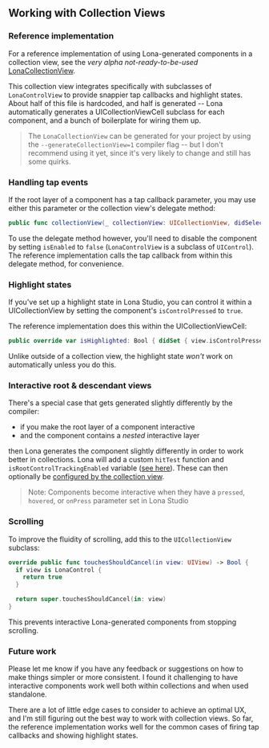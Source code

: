## Working with Collection Views

### Reference implementation

For a reference implementation of using Lona-generated components in a collection view, see the _very alpha not-ready-to-be-used_ [LonaCollectionView](https://github.com/airbnb/Lona/blob/master/examples/generated/test/swift/LonaCollectionView.swift).

This collection view integrates specifically with subclasses of `LonaControlView` to provide snappier tap callbacks and highlight states. About half of this file is hardcoded, and half is generated -- Lona automatically generates a UICollectionViewCell subclass for each component, and a bunch of boilerplate for wiring them up.

> The `LonaCollectionView` can be generated for your project by using the `--generateCollectionView=1` compiler flag -- but I don't recommend using it yet, since it's very likely to change and still has some quirks.

### Handling tap events

If the root layer of a component has a tap callback parameter, you may use either this parameter or the collection view's delegate method:

```swift
public func collectionView(_ collectionView: UICollectionView, didSelectItemAt indexPath: IndexPath)
```

To use the delegate method however, you'll need to disable the component by setting `isEnabled` to `false` (`LonaControlView` is a subclass of `UIControl`). The reference implementation calls the tap callback from within this delegate method, for convenience.

### Highlight states

If you've set up a highlight state in Lona Studio, you can control it within a UICollectionView by setting the component's `isControlPressed` to `true`.

The reference implementation does this within the UICollectionViewCell:

```swift
public override var isHighlighted: Bool { didSet { view.isControlPressed = isHighlighted }
```

Unlike outside of a collection view, the highlight state _won't_ work on automatically unless you do this.

### Interactive root & descendant views

There's a special case that gets generated slightly differently by the compiler:

- if you make the root layer of a component interactive
- and the component contains a _nested_ interactive layer

then Lona generates the component slightly differently in order to work better in collections. Lona will add a custom `hitTest` function and `isRootControlTrackingEnabled` variable ([see here](https://github.com/airbnb/Lona/blob/dc8d6e39bf43756424a5f2e8a4a6568ac44620a9/examples/generated/test/swift/interactivity/PressableRootView.swift#L145-L152)). These can then optionally be [configured by the collection view](https://github.com/airbnb/Lona/blob/master/examples/generated/test/swift/LonaCollectionView.swift#L307).

> Note: Components become interactive when they have a `pressed`, `hovered`, or `onPress` parameter set in Lona Studio

### Scrolling

To improve the fluidity of scrolling, add this to the `UICollectionView` subclass:

```swift
override public func touchesShouldCancel(in view: UIView) -> Bool {
  if view is LonaControl {
    return true
  }

  return super.touchesShouldCancel(in: view)
}
```

This prevents interactive Lona-generated components from stopping scrolling.

### Future work

Please let me know if you have any feedback or suggestions on how to make things simpler or more consistent. I found it challenging to have interactive components work well both within collections and when used standalone.

There are a lot of little edge cases to consider to achieve an optimal UX, and I'm still figuring out the best way to work with collection views. So far, the reference implementation works well for the common cases of firing tap callbacks and showing highlight states.
